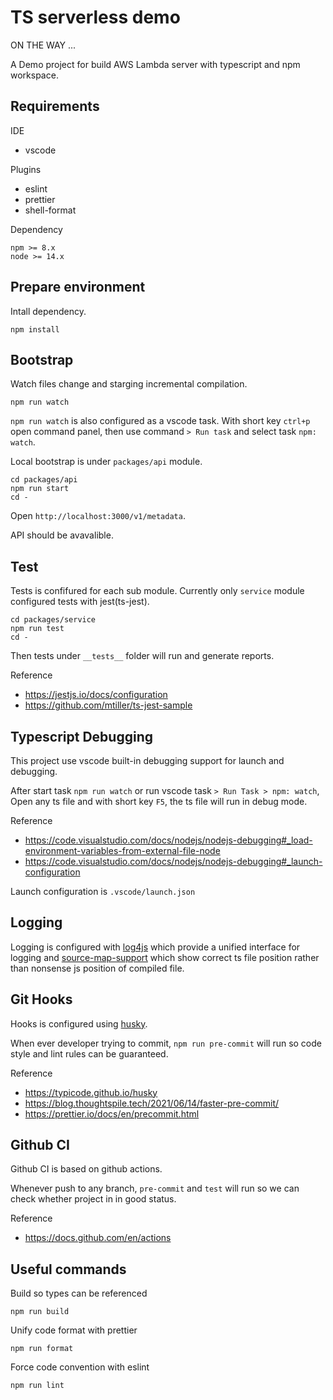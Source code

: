 # TS serverless demo

ON THE WAY ...

A Demo project for build AWS Lambda server with typescript and npm workspace.

## Requirements

IDE

-   vscode

Plugins

-   eslint
-   prettier
-   shell-format

Dependency

```
npm >= 8.x
node >= 14.x
```

## Prepare environment

Intall dependency.

```
npm install
```

## Bootstrap

Watch files change and starging incremental compilation.

```
npm run watch
```

`npm run watch` is also configured as a vscode task.
With short key `ctrl+p` open command panel, then use command `> Run task` and select task `npm: watch`.

Local bootstrap is under `packages/api` module.

```
cd packages/api
npm run start
cd -
```

Open `http://localhost:3000/v1/metadata`.

API should be avavalible.

## Test

Tests is confifured for each sub module.
Currently only `service` module configured tests with jest(ts-jest).

```
cd packages/service
npm run test
cd -
```

Then tests under `__tests__` folder will run and generate reports.

Reference

-   https://jestjs.io/docs/configuration
-   https://github.com/mtiller/ts-jest-sample

## Typescript Debugging

This project use vscode built-in debugging support for launch and debugging.

After start task `npm run watch` or run vscode task `> Run Task > npm: watch`,
Open any ts file and with short key `F5`, the ts file will run in debug mode.

Reference

-   https://code.visualstudio.com/docs/nodejs/nodejs-debugging#_load-environment-variables-from-external-file-node
-   https://code.visualstudio.com/docs/nodejs/nodejs-debugging#_launch-configuration

Launch configuration is `.vscode/launch.json`

## Logging

Logging is configured with [log4js](https://github.com/log4js-node/log4js-node) which provide a unified interface for logging and
[source-map-support](https://github.com/evanw/node-source-map-support#readme) which show correct ts file position rather than nonsense js position of compiled file.

## Git Hooks

Hooks is configured using [husky](https://typicode.github.io/husky/#/?id=install).

When ever developer trying to commit, `npm run pre-commit` will run so code style and lint rules can be guaranteed.

Reference

-   https://typicode.github.io/husky
-   https://blog.thoughtspile.tech/2021/06/14/faster-pre-commit/
-   https://prettier.io/docs/en/precommit.html

## Github CI

Github CI is based on github actions.

Whenever push to any branch, `pre-commit` and `test` will run so we can check whether project in in good status.

Reference

-   https://docs.github.com/en/actions

## Useful commands

Build so types can be referenced

```
npm run build
```

Unify code format with prettier

```
npm run format
```

Force code convention with eslint

```
npm run lint
```
